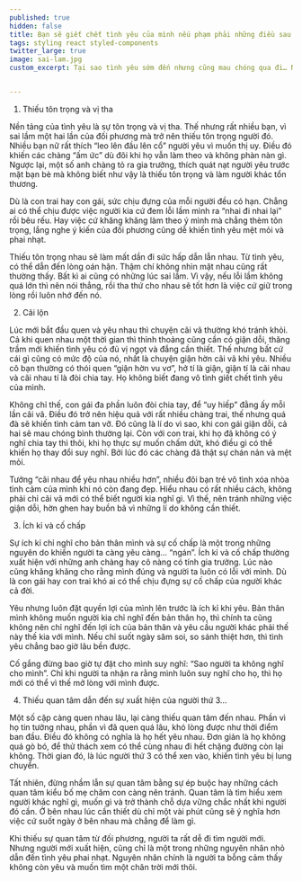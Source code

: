 ```yaml
---
published: true
hidden: false
title: Bạn sẽ giết chết tình yêu của mình nếu phạm phải những điều sau
tags: styling react styled-components
twitter_large: true
image: sai-lam.jpg
custom_excerpt: Tại sao tình yêu sớm đến nhưng cũng mau chóng qua đi… Nhưng ít ai chịu tìm hiểu nguyên nhân của nó. Nếu bạn biết được nguyên nhân của nó, bạn có thể điều chỉnh để giúp cho tình cảm của hai người tốt đẹp hơn.


---
```


1. Thiếu tôn trọng và vị tha

Nền tảng của tình yêu là sự tôn trọng và vị tha. Thế nhưng rất nhiều bạn, vì sai lầm một hai lần của đối phương mà trở nên thiếu tôn trọng người đó. Nhiều bạn nữ rất thích “leo lên đầu lên cổ” người yêu vì muốn thị uy. Điều đó khiến các chàng “ấm ức” dù đôi khi họ vẫn làm theo và không phàn nàn gì. Ngược lại, một số anh chàng tỏ ra gia trưởng, thích quát nạt người yêu trước mặt bạn bè mà không biết như vậy là thiếu tôn trọng và làm người khác tổn thương.

Dù là con trai hay con gái, sức chịu đựng của mỗi người đều có hạn. Chẳng ai có thể chịu được việc người kia cứ đem lỗi lầm mình ra “nhai đi nhai lại” rồi bêu rếu. Hay việc cứ khăng khăng làm theo ý mình mà chẳng thèm tôn trọng, lắng nghe ý kiến của đối phương cũng dễ khiến tình yêu mệt mỏi và phai nhạt.

Thiếu tôn trọng nhau sẽ làm mất dần đi sức hấp dẫn lẫn nhau. Từ tình yêu, có thể dẫn đến lòng oán hận. Thậm chí không nhìn mặt nhau cũng rất thường thấy. Bất kì ai cũng có những lúc sai lầm. Vì vậy, nếu lỗi lầm không quá lớn thì nên nói thẳng, rồi tha thứ cho nhau sẽ tốt hơn là việc cứ giữ trong lòng rồi luôn nhớ đến nó.

2. Cãi lộn

Lúc mới bắt đầu quen và yêu nhau thì chuyện cãi vã thường khó tránh khỏi. Cả khi quen nhau một thời gian thì thỉnh thoảng cũng cần có giận dỗi, thăng trầm mới khiến tình yêu có đủ vị ngọt và đắng cần thiết. Thế nhưng bất cứ cái gì cũng có mức độ của nó, nhất là chuyện giận hờn cãi vã khi yêu. Nhiều cô bạn thường có thói quen “giận hờn vu vơ”, hở tí là giận, giận tí là cãi nhau và cãi nhau tí là đòi chia tay. Họ không biết đang vô tình giết chết tình yêu của mình.

Không chỉ thế, con gái đa phần luôn đòi chia tay, để “uy hiếp” đằng ấy mỗi lần cãi vã. Điều đó trở nên hiệu quả với rất nhiều chàng trai, thế nhưng quá đà sẽ khiến tình cảm tan vỡ. Đó cũng là lí do vì sao, khi con gái giận dỗi, cả hai sẽ mau chóng bình thường lại. Còn với con trai, khi họ đã không có ý nghĩ chia tay thì thôi, khi họ thực sự muốn chấm dứt, khó điều gì có thể khiến họ thay đổi suy nghĩ. Bởi lúc đó các chàng đã thật sự chán nản và mệt mỏi.

Tưởng “cãi nhau để yêu nhau nhiều hơn”, nhiều đôi bạn trẻ vô tình xóa nhòa tình cảm của mình khi nó còn đang đẹp. Hiểu nhau có rất nhiều cách, không phải chỉ cãi vã mới có thể biết người kia nghĩ gì. Vì thế, nên tránh những việc giận dỗi, hờn ghen hay buồn bã vì những lí do không cần thiết.

3. Ích kỉ và cố chấp

Sự ích kỉ chỉ nghĩ cho bản thân mình và sự cố chấp là một trong những nguyên do khiến người ta càng yêu càng… “ngán”. Ích kỉ và cố chấp thường xuất hiện với những anh chàng hay cô nàng có tính gia trưởng. Lúc nào cũng khăng khăng cho rằng mình đúng và người ta luôn có lỗi với mình. Dù là con gái hay con trai khó ai có thể chịu đựng sự cố chấp của người khác cả đời.

Yêu nhưng luôn đặt quyền lợi của mình lên trước là ích kỉ khi yêu. Bản thân mình không muốn người kia chỉ nghĩ đến bản thân họ, thì chính ta cũng không nên chỉ nghĩ đến lợi ích của bản thân và yêu cầu người khác phải thế này thế kia với mình. Nếu chỉ suốt ngày săm soi, so sánh thiệt hơn, thì tình yêu chẳng bao giờ lâu bền được.

Cố gắng đừng bao giờ tự đặt cho mình suy nghĩ: “Sao người ta không nghĩ cho mình”. Chỉ khi người ta nhận ra rằng mình luôn suy nghĩ cho họ, thì họ mới có thể vì thế mở lòng với mình được.

4. Thiếu quan tâm dẫn đến sự xuất hiện của người thứ 3…

Một số cặp càng quen nhau lâu, lại càng thiếu quan tâm đến nhau. Phần vì họ tin tưởng nhau, phần vì đã quen quá lâu, khó lòng được như thời điểm ban đầu. Điều đó không có nghĩa là họ hết yêu nhau. Đơn giản là họ không quá gò bó, để thử thách xem có thể cùng nhau đi hết chặng đường còn lại không. Thời gian đó, là lúc người thứ 3 có thể xen vào, khiến tình yêu bị lung chuyển.

Tất nhiên, đừng nhầm lẫn sự quan tâm bằng sự ép buộc hay những cách quan tâm kiểu bố mẹ chăm con càng nên tránh. Quan tâm là tìm hiểu xem người khác nghĩ gì, muốn gì và trở thành chỗ dựa vững chắc nhất khi người đó cần. Ở bên nhau lúc cần thiết dù chỉ một vài phút cũng sẽ ý nghĩa hơn việc cứ suốt ngày ở bên nhau mà chẳng để làm gì.

Khi thiếu sự quan tâm từ đối phương, người ta rất dễ đi tìm người mới. Nhưng người mới xuất hiện, cũng chỉ là một trong những nguyên nhân nhỏ dẫn đến tình yêu phai nhạt. Nguyên nhân chính là người ta bỗng cảm thấy không còn yêu và muốn tìm một chân trời mới thôi.

